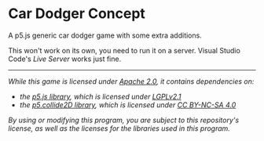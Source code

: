 # Car Dodger Concept
A p5.js generic car dodger game with some extra additions.

This won't work on its own, you need to run it on a server. Visual Studio Code's *Live Server* works just fine.

---

*While this game is licensed under [Apache 2.0](https://www.apache.org/licenses/LICENSE-2.0), it contains dependencies on:*
- *the [p5.js library](https://github.com/processing/p5.js), which is licensed under [LGPLv2.1](https://www.gnu.org/licenses/old-licenses/lgpl-2.1.en.html)*
- *the [p5.collide2D library](https://github.com/bmoren/p5.collide2D), which is licensed under [CC BY-NC-SA 4.0](https://creativecommons.org/licenses/by-nc-sa/4.0/legalcode)*

*By using or modifying this program, you are subject to this repository's license, as well as the licenses for the libraries used in this program.*
